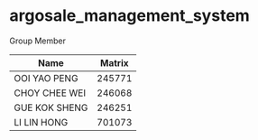 # argosale_management_system

Group Member

| Name | Matrix |
| ------------- | ------------- |
| OOI YAO PENG  | 245771  |
| CHOY CHEE WEI  | 246068  |
| GUE KOK SHENG  | 246251  |
| LI LIN HONG   | 701073  |
